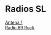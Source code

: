 # Radios SL

<a href="http://stm34.conectastm.com:9596/stream">Antena 1 </a><br>
<a href="https://playerservices.streamtheworld.com/api/livestream-redirect/RADIO_89FM_ADP.aac">Radio 89 Rock</a><br>
